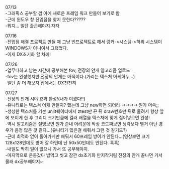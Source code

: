 07/13  
-그래픽스 공부할 겸 아예 새로운 프레임 워크 만들어 보기로 함  
-근데 윈도우 창 진입점을 찾지 못한다?????  
-뭐지... 일단 출근해야지 자자  

07/16  
-진입점 해결 프로젝트 만들 때 그냥 빈프로젝트로 해서 링커->시스템->하위 시스템이 WINDOWS가 아니여서 그랬었다.  
-이제 DX초기화 할 차례!  

07/26  
-업무다하고 남는 시간에 공부해본 fov, 전장의 안개 알고리즘 업로드  
-fov는 완성했지만 전장의 안개는 아직이다.(가리는 텍스쳐 어케하누...)  
-일단 좀 더 해보자 집에서는 DX천천히  

07/27  
-전장의 안개 시야 효과 완성!(내가 이겼다!!)  
-유니티로는 텍스쳐 어케 만들지? 했는데 그냥 new하면 되더라 ㅋㅋㅋㅋ 뭔가 머쓱;;  
-생성한 텍스처를 기본 unlit쉐이더에서 ztest만 끈 뒤 draw번호만 뒤로 물려서 항상 앞에 보이게 한 후 그리디 크기만큼에 컬러 배열을 텍스쳐에 맞게 집어넣으면 완성!  
-역시 알고리즘은 설명보면 뭔가 준내 어려운데 막상 코드짜보면 생각보다 별거 아닌 경우가 음청 많은 것 같다...(유니티가 많은걸 해줘서 그런 것 같기도?)  
-근데 최적화 없이 돌아가게만 해둬서 60프레임 방어가 안된다...(영상보면 크기 128x128인데도 방어 잘 하던데 난 50x50인데도 안된다. 흑흑)  
-내일도 딱히 일이 없으니 가서 또 공부해야지.  
-마지막으로 운동갔다 밥먹고 씻고 잠깐 dx초기화 만지작거림 전장의 안개 끝나면 가서 몰래 dx공부해야지~  
